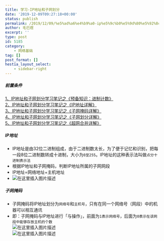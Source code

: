 ```yaml
---
title: 学习-IP地址和子网划分
date: '2019-12-09T09:27:18+00:00'
status: publish
permalink: /2019/12/09/%e5%ad%a6%e4%b9%a0-ip%e5%9c%b0%e5%9d%80%e5%92%8c%e5%ad%90%e7%bd%91%e5%88%92%e5%88%86
author: 毛巳煜
excerpt: ''
type: post
id: 5185
category:
    - 网络基础
tag: []
post_format: []
hestia_layout_select:
    - sidebar-right
---
```

##### 前置条件

[1、IP地址和子网划分学习笔记之《预备知识：进制计数》](https://blog.51cto.com/6930123/2111068 " 1、IP地址和子网划分学习笔记之《预备知识：进制计数》")  
[2、IP地址和子网划分学习笔记之《IP地址详解》 ](https://blog.51cto.com/6930123/2112403 " 2、IP地址和子网划分学习笔记之《IP地址详解》        ")  
[3、IP地址和子网划分学习笔记之《子网掩码详解》 ](https://blog.51cto.com/6930123/2112748 " 3、IP地址和子网划分学习笔记之《子网掩码详解》      ")  
[4、IP地址和子网划分学习笔记之《子网划分详解》 ](https://blog.51cto.com/6930123/2113151 " 4、IP地址和子网划分学习笔记之《子网划分详解》      ")  
[5、IP地址和子网划分学习笔记之《超网合并详解》 ](https://blog.51cto.com/6930123/2115072 " 5、IP地址和子网划分学习笔记之《超网合并详解》      ")

##### IP地址

- IP地址是由32位二进制组成，由于二进制数太长，为了便于记忆和识别，把每一段8位二进制数转成十进制，大小为`0至255`。IP地址的这种表示法叫做`点分十进制表示法`
- 根据IP地址和子网掩码，判断IP地址所属的子网网段
- IP地址=网络地址+主机地址
- ![在这里插入图片描述](https://img-blog.csdnimg.cn/20191209171700362.png)

##### 子网掩码

- 子网掩码将IP地址划分为`网络号`和`主机号`，只有在同一个网络号（网段）中的机器可以相互通讯
- 即：子网掩码与IP地址进行「与操作」，前面为`1表示网络号`，后面为`0表示在该网段中能够存放主机的个数`  
  ![在这里插入图片描述](https://img-blog.csdnimg.cn/20191209170117895.png?x-oss-process=image/watermark,type_ZmFuZ3poZW5naGVpdGk,shadow_10,text_aHR0cHM6Ly9ibG9nLmNzZG4ubmV0L2ppYW5nYmVuY2h1,size_16,color_FFFFFF,t_70)  
  ![在这里插入图片描述](https://img-blog.csdnimg.cn/20191209172909182.png?x-oss-process=image/watermark,type_ZmFuZ3poZW5naGVpdGk,shadow_10,text_aHR0cHM6Ly9ibG9nLmNzZG4ubmV0L2ppYW5nYmVuY2h1,size_16,color_FFFFFF,t_70)